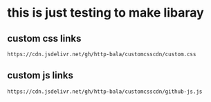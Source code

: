# this is just testing to make libaray 
## custom css links 
`https://cdn.jsdelivr.net/gh/http-bala/customcsscdn/custom.css`
## custom js links 
`https://cdn.jsdelivr.net/gh/http-bala/customcsscdn/github-js.js`
